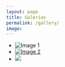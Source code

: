 ```yaml
---
layout: page
title: Galerías
permalink: /gallery/
image: 
---
```


* ![Image 1](https://aasnow.files.wordpress.com/2016/09/dumont_d_urville_base-03-lg.jpg)
* [![Image 2](https://aasnow.files.wordpress.com/2016/11/iceberg.jpg)](https://aasnow.files.wordpress.com/2016/11/dscn0059-copie.jpg)
* ![](https://aasnow.files.wordpress.com/2016/11/dscn0205c.jpg)



<script>
	md_gallery({
		'list_type':'ul',
		'class_name':'example',
		'tag_type':'article'
	});
</script>
